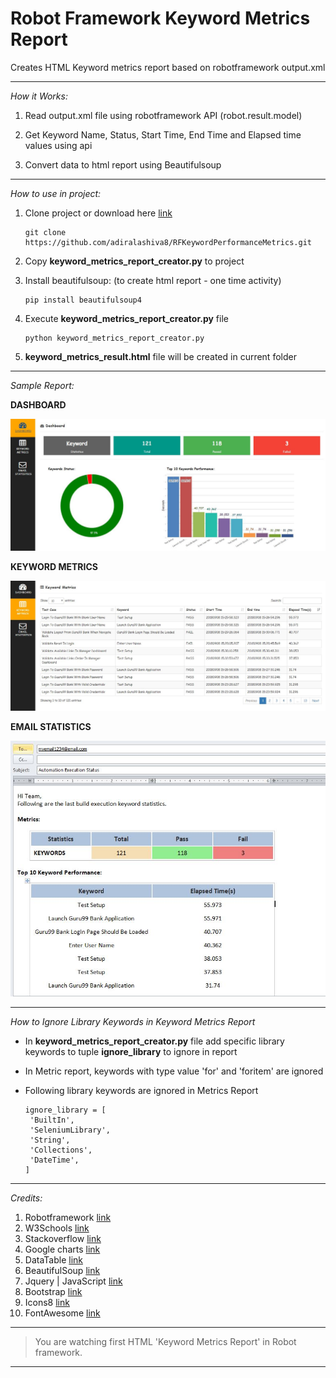 # Robot Framework Keyword Metrics Report

Creates HTML Keyword metrics report based on robotframework output.xml

---

*How it Works:*

1. Read output.xml file using robotframework API (robot.result.model)

2. Get Keyword Name, Status, Start Time, End Time and Elapsed time values using api

3. Convert data to html report using Beautifulsoup

---

*How to use in project:*

1. Clone project or download here [link](https://github.com/adiralashiva8/RFKeywordPerformanceMetrics/releases/download/v2.1/RFKeywordPerformanceMetrics-master.zip)

    ```
    git clone https://github.com/adiralashiva8/RFKeywordPerformanceMetrics.git
    ```
2. Copy __keyword_metrics_report_creator.py__ to project

3. Install beautifulsoup: (to create html report - one time activity)

    ```
    pip install beautifulsoup4
    ```

4. Execute __keyword_metrics_report_creator.py__ file

    ```
    python keyword_metrics_report_creator.py
    ```

5. __keyword_metrics_result.html__ file will be created in current folder

---

 *Sample Report:*

 __DASHBOARD__

![Screenshot](Images/Keyword_Dashboard.JPG)

__KEYWORD METRICS__

 ![Screenshot](Images/Keyword_Metrics.JPG)

__EMAIL STATISTICS__

 ![Screenshot](Images/Email_Keywords.JPG)

---

*How to Ignore Library Keywords in Keyword Metrics Report*

 - In __keyword_metrics_report_creator.py__ file add specific library keywords to tuple __ignore_library__ to ignore in report

 - In Metric report, keywords with type value 'for' and 'foritem' are ignored

 - Following library keywords are ignored in Metrics Report
    ```
    ignore_library = [
     'BuiltIn',
     'SeleniumLibrary',
     'String',
     'Collections',
     'DateTime',
    ] 
    ```

---

*Credits:*

1. Robotframework [link](http://robotframework.org)
2. W3Schools [link](http://www.w3schools.com)
3. Stackoverflow [link](http://stackoverflow.com)
4. Google charts [link](https://developers.google.com/chart/)
5. DataTable [link](https://datatables.net)
6. BeautifulSoup [link](http://beautiful-soup-4.readthedocs.io)
7. Jquery | JavaScript [link](https://www.jqueryscript.net)
8. Bootstrap [link](https://getbootstrap.com/)
9. Icons8 [link](https://icons8.com/)
10. FontAwesome [link](https://fontawesome.com)

---

> You are watching first HTML 'Keyword Metrics Report' in Robot framework.

---
